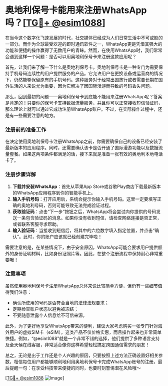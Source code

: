# 奥地利保号卡能用来注册WhatsApp吗？[[TG💪+ @esim1088](https://t.me/s/esim1088)]

在当今这个数字化飞速发展的时代，社交媒体已经成为人们日常生活中不可或缺的一部分。而作为全球最受欢迎的即时通讯软件之一，WhatsApp更是凭借其强大的功能和便捷的操作赢得了无数用户的青睐。然而，在使用WhatsApp时，我们常常会遇到这样一个问题：是否可以用奥地利保号卡来注册这款应用呢？

首先，让我们来了解一下什么是奥地利保号卡。奥地利保号卡是一种专门为需要保持手机号码连续性的用户提供服务的产品。它允许用户在更换设备或运营商的情况下，仍然能够保留原有的手机号码。这种服务对于经常出国旅行或者需要长期在国外生活的人来说尤为重要，因为它解决了因国际漫游而导致的号码丢失问题。

那么，回到最初的问题——奥地利保号卡到底能不能用来注册WhatsApp呢？答案是肯定的！只要你的保号卡支持数据流量服务，并且你可以正常接收短信验证码，那么理论上就可以通过它成功注册WhatsApp账户。不过，在实际操作过程中，还是有一些需要注意的地方。

### 注册前的准备工作

在决定使用奥地利保号卡注册WhatsApp之前，你需要确保自己的设备已经安装了最新版本的应用程序。同时，还需要确认该卡是否开通了国际漫游功能以及数据流量套餐。如果这两项条件都满足的话，接下来就是准备一张有效的奥地利本地电话卡了。

### 注册步骤详解

1. **下载并安装WhatsApp**：首先从苹果App Store或谷歌Play商店下载最新版本的WhatsApp应用程序到你的智能手机上。
2. **输入手机号码**：打开应用后，系统会提示你输入手机号码。这里一定要填写正确的奥地利号码，否则可能导致无法完成验证过程。
3. **获取验证码**：点击“下一步”按钮之后，WhatsApp将会尝试向你提供的号码发送一条包含验证码的消息。如果你没有收到短信，请检查网络连接是否正常，或者联系客服寻求帮助。
4. **输入验证码**：当接收到短信后，将其中的六位数字填入指定位置，并点击“确认”。此时，你的账户应该就已经创建完毕啦！

需要注意的是，在某些情况下，由于安全原因，WhatsApp可能会要求用户提供额外的身份证明材料，比如身份证照片等。因此，在整个注册流程中保持耐心非常重要哦！

### 注意事项

虽然使用奥地利保号卡注册WhatsApp总体来说比较简单方便，但仍有一些细节值得我们注意：

- 确认所使用的号码是否符合当地的法律法规要求；
- 定期检查账户状态以避免被冻结；
- 不要随意泄露个人信息给不可信来源。

此外，为了更好地享受WhatsApp带来的便利，建议大家考虑购买一张专门针对海外用户的虚拟SIM卡（eSIM）。这类产品不仅价格实惠，而且操作起来也非常简单快捷。例如，“@esim1088”就是一个非常不错的选择，他们提供了多种语言支持及全天候在线客服，非常适合像你这样希望轻松搞定跨国通信需求的朋友！

总之，无论是出于工作还是个人兴趣的原因，只要按照上述方法正确设置好相关参数，相信每位用户都能够顺利地利用奥地利保号卡完成WhatsApp账号的注册。最后提醒一句：在享受科技带来便捷的同时，也要时刻警惕潜在风险哦～

[[TG💪+ @esim1088](https://t.me/s/esim1088) ![Image](https://i.postimg.cc/4NQfJmqS/Snipaste-2025-05-13-00-14-12.png)]